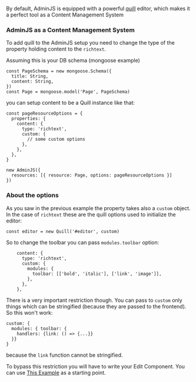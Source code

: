 By default, AdminJS is equipped with a powerful [quill](https://quilljs.com/) editor, which makes it a perfect tool as a Content Management System

### AdminJS as a Content Management System

To add quill to the AdminJS setup you need to change the type of the property holding content to the `richtext`.

Assuming this is your DB schema (mongoose example)

```
const PageSchema = new mongoose.Schema({
  title: String,
  content: String,
})
const Page = mongoose.model('Page', PageSchema)
```

you can setup content to be a Quill instance like that:

```
const pageResourceOptions = {
  properties: {
    content: {
      type: 'richtext',
      custom: {
        // some custom options
      },
    },
  },
}

new AdminJS({
  resources: [{ resource: Page, options: pageResourceOptions }]
})
```

### About the options

As you saw in the previous example the property takes also a `custom` object. In the case of `richtext` these are the quill options used to initialize the editor:

```
const editor = new Quill('#editor', custom)
```

So to change the toolbar you can pass `modules.toolbar` option:

```
    content: {
      type: 'richtext',
      custom: {
        modules: {
          toolbar: [['bold', 'italic'], ['link', 'image']],
        },
      },
    },
```

There is a very important restriction though. You can pass to `custom` only things which can be stringified (because they are passed to the frontend). So this won't work:

```
custom: {
  modules: { toolbar: {
    handlers: {link: () => {...}}
  }}
}
```

because the `link` function cannot be stringified.

To bypass this restriction you will have to write your Edit Component. You can use [This Example](https://github.com/SoftwareBrothers/adminjs/blob/master/src/frontend/components/property-type/richtext/edit.tsx) as a starting point. 
